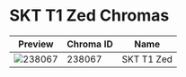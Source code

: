 # SKT T1 Zed Chromas

| Preview | Chroma ID | Name |
|---------|-----------|------|
| ![238067](https://raw.communitydragon.org/latest/plugins/rcp-be-lol-game-data/global/default/v1/champion-chroma-images/238/238067.png) | 238067 | SKT T1 Zed |